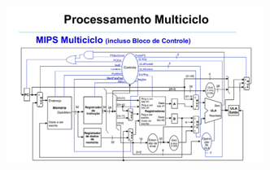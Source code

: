 ![Mips Multiciclo][mips-multiciclo]

[mips-multiciclo]: https://github.com/MarianyFerreira/INE5406-SD/blob/master/Mips/Implementa%C3%A7%C3%A3o/MIPS.png?raw=true
